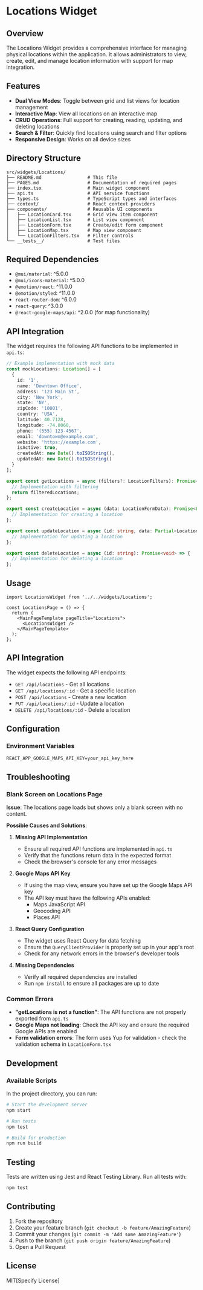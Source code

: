 # Locations Widget

## Overview

The Locations Widget provides a comprehensive interface for managing physical locations within the application. It allows administrators to view, create, edit, and manage location information with support for map integration.

## Features

- **Dual View Modes**: Toggle between grid and list views for location management
- **Interactive Map**: View all locations on an interactive map
- **CRUD Operations**: Full support for creating, reading, updating, and deleting locations
- **Search & Filter**: Quickly find locations using search and filter options
- **Responsive Design**: Works on all device sizes

## Directory Structure

```
src/widgets/Locations/
├── README.md                 # This file
├── PAGES.md                  # Documentation of required pages
├── index.tsx                 # Main widget component
├── api.ts                    # API service functions
├── types.ts                  # TypeScript types and interfaces
├── context/                  # React context providers
├── components/               # Reusable UI components
│   ├── LocationCard.tsx      # Grid view item component
│   ├── LocationList.tsx      # List view component
│   ├── LocationForm.tsx      # Create/edit form component
│   ├── LocationMap.tsx       # Map view component
│   └── LocationFilters.tsx   # Filter controls
└── __tests__/                # Test files
```

## Required Dependencies

- `@mui/material`: ^5.0.0
- `@mui/icons-material`: ^5.0.0
- `@emotion/react`: ^11.0.0
- `@emotion/styled`: ^11.0.0
- `react-router-dom`: ^6.0.0
- `react-query`: ^3.0.0
- `@react-google-maps/api`: ^2.0.0 (for map functionality)

## API Integration

The widget requires the following API functions to be implemented in `api.ts`:

```typescript
// Example implementation with mock data
const mockLocations: Location[] = [
  {
    id: '1',
    name: 'Downtown Office',
    address: '123 Main St',
    city: 'New York',
    state: 'NY',
    zipCode: '10001',
    country: 'USA',
    latitude: 40.7128,
    longitude: -74.0060,
    phone: '(555) 123-4567',
    email: 'downtown@example.com',
    website: 'https://example.com',
    isActive: true,
    createdAt: new Date().toISOString(),
    updatedAt: new Date().toISOString()
  }
];

export const getLocations = async (filters?: LocationFilters): Promise<Location[]> => {
  // Implementation with filtering
  return filteredLocations;
};

export const createLocation = async (data: LocationFormData): Promise<Location> => {
  // Implementation for creating a location
};

export const updateLocation = async (id: string, data: Partial<LocationFormData>): Promise<Location> => {
  // Implementation for updating a location
};

export const deleteLocation = async (id: string): Promise<void> => {
  // Implementation for deleting a location
};
```

## Usage

```tsx
import LocationsWidget from '../../widgets/Locations';

const LocationsPage = () => {
  return (
    <MainPageTemplate pageTitle="Locations">
      <LocationsWidget />
    </MainPageTemplate>
  );
};
```

## API Integration

The widget expects the following API endpoints:

- `GET /api/locations` - Get all locations
- `GET /api/locations/:id` - Get a specific location
- `POST /api/locations` - Create a new location
- `PUT /api/locations/:id` - Update a location
- `DELETE /api/locations/:id` - Delete a location

## Configuration

### Environment Variables

```env
REACT_APP_GOOGLE_MAPS_API_KEY=your_api_key_here
```

## Troubleshooting

### Blank Screen on Locations Page

**Issue**: The locations page loads but shows only a blank screen with no content.

**Possible Causes and Solutions**:

1. **Missing API Implementation**
   - Ensure all required API functions are implemented in `api.ts`
   - Verify that the functions return data in the expected format
   - Check the browser's console for any error messages

2. **Google Maps API Key**
   - If using the map view, ensure you have set up the Google Maps API key
   - The API key must have the following APIs enabled:
     - Maps JavaScript API
     - Geocoding API
     - Places API

3. **React Query Configuration**
   - The widget uses React Query for data fetching
   - Ensure the `QueryClientProvider` is properly set up in your app's root
   - Check for any network errors in the browser's developer tools

4. **Missing Dependencies**
   - Verify all required dependencies are installed
   - Run `npm install` to ensure all packages are up to date

### Common Errors

- **"getLocations is not a function"**: The API functions are not properly exported from `api.ts`
- **Google Maps not loading**: Check the API key and ensure the required Google APIs are enabled
- **Form validation errors**: The form uses Yup for validation - check the validation schema in `LocationForm.tsx`

## Development

### Available Scripts

In the project directory, you can run:

```bash
# Start the development server
npm start

# Run tests
npm test

# Build for production
npm run build
```

## Testing

Tests are written using Jest and React Testing Library. Run all tests with:

```bash
npm test
```

## Contributing

1. Fork the repository
2. Create your feature branch (`git checkout -b feature/AmazingFeature`)
3. Commit your changes (`git commit -m 'Add some AmazingFeature'`)
4. Push to the branch (`git push origin feature/AmazingFeature`)
5. Open a Pull Request

## License

MIT[Specify License]
